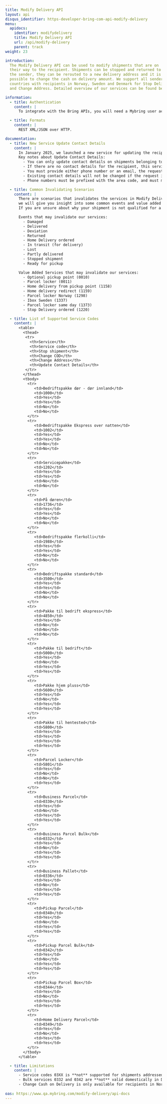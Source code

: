 ```yaml
---
title: Modify Delivery API
layout: api
disqus_identifier: https-developer-bring-com-api-modify-delivery
menu:
  apidocs:
    identifier: modifydelivery
    title: Modify Delivery API
    url: /api/modify-delivery
    parent: track
weight: 23

introduction:
  The Modify Delivery API can be used to modify shipments that are on
  their way to the recipient. Shipments can be stopped and returned to
  the sender, they can be rerouted to a new delivery address and it is
  possible to change the cash on delivery amount. We support all sender 
  countries with recipients in Norway, Sweden and Denmark for Stop Delivery 
  and Change Address. Detailed overview of our services can be found below.

information:
  - title: Authentication
    content: |
      To integrate with the Bring APIs, you will need a Mybring user account with an API key. Information about prerequisites and authentication headers can be found on the general API [Getting Started page](/api/).

  - title: Formats
    content: |
      REST XML/JSON over HTTP.

documentation:
  - title: New Service Update Contact Details
    content: |
      In January 2025, we launched a new service for updating the recipient's phone number and email. This service is free to use and can be used more than once per shipment.
      Key notes about Update Contact Details:
        - You can only update contact details on shipments belonging to your customer number.
        - If there are no contact details for the recipient, this service can be used to add them.
        - You must provide either phone number or an email, the request cannot be empty.
        - Existing contact details will not be changed if the request is empty for that field. For example, when sending a query for updating the email, only the email field will be updated, and the existing phone number will remain unchanged.
        - Phone numbers must be prefixed with the area code, and must match the recipient's country. For example, a shipment going to Norway can only be updated with +47 phone numbers.

  - title: Common Invalidating Scenarios
    content: |
      There are scenarios that invalidates the services in Modify Delivery. While we cannot list every specific scenario,
      we will give you insight into some common events and value added services that cause one or more of our services to be unavailable.
      If you are unsure about why your shipment is not qualified for a service, we have an Available Modification endpoint that provides the failure reasons for your shipment.

      Events that may invalidate our services:
        - Damaged
        - Delivered
        - Deviation
        - Returned
        - Home Delivery ordered
        - In transit (for delivery)
        - Lost
        - Partly delivered
        - Stopped shipment
        - Ready for pickup

      Value Added Services that may invalidate our services:
        - Optional pickup point (0010)
        - Parcel locker (0011)
        - Home delivery from pickup point (1158)
        - Home delivery redirect (1159)
        - Parcel locker Norway (1298)
        - Ibox Sweden (1337)
        - Parcel locker same day (1373)
        - Stop Delivery ordered (1220)

  - title: List of Supported Service Codes
    content: |
      <table>
        <thead>
         <tr>
           <th>Service</th>
           <th>Service code</th>
           <th>Stop shipment</th>
           <th>Change COD</th>
           <th>Change Address</th>
           <th>Update Contact Details</th>
         </tr>
        </thead>
        <tbody>
          <tr>
             <td>Bedriftspakke dør - dør innland</td>
             <td>1000</td>
             <td>Yes</td>
             <td>Yes</td>
             <td>No</td>
             <td>No</td>
          </tr>
          <tr>
             <td>Bedriftspakke Ekspress over natten</td>
             <td>1002</td>
             <td>Yes</td>
             <td>Yes</td>
             <td>No</td>
             <td>No</td>
          </tr>
          <tr>
             <td>Servicepakke</td>
             <td>1202</td>
             <td>Yes</td>
             <td>Yes</td>
             <td>No</td>
             <td>No</td>
          </tr>
          <tr>
             <td>På døren</td>
             <td>1736</td>
             <td>Yes</td>
             <td>Yes</td>
             <td>No</td>
             <td>No</td>
          </tr>
          <tr>
             <td>Bedriftspakke flerkolli</td>
             <td>1988</td>
             <td>Yes</td>
             <td>Yes</td>
             <td>No</td>
             <td>No</td>
          </tr>
          <tr>
             <td>Bedriftspakke standard</td>
             <td>3500</td>
             <td>Yes</td>
             <td>Yes</td>
             <td>No</td>
             <td>No</td>
          </tr>
          <tr>
             <td>Pakke til bedrift ekspress</td>
             <td>4850</td>
             <td>Yes</td>
             <td>No</td>
             <td>No</td>
             <td>No</td>
          </tr>
          <tr>
             <td>Pakke til bedrift</td>
             <td>5000</td>
             <td>Yes</td>
             <td>No</td>
             <td>Yes</td>
             <td>Yes</td>
          </tr>
          <tr>
             <td>Pakke hjem pluss</td>
             <td>5600</td>
             <td>Yes</td>
             <td>No</td>
             <td>Yes</td>
             <td>Yes</td>
          </tr>
          <tr>
             <td>Pakke til hentested</td>
             <td>5800</td>
             <td>Yes</td>
             <td>Yes</td>
             <td>Yes</td>
             <td>Yes</td>
          </tr>
          <tr>
             <td>Parcel Locker</td>
             <td>5801</td>
             <td>Yes</td>
             <td>No</td>
             <td>No</td>
             <td>Yes</td>
          </tr>
          <tr>
             <td>Business Parcel</td>
             <td>0330</td>
             <td>Yes</td>
             <td>No</td>
             <td>Yes</td>
             <td>Yes</td>
          </tr>
          <tr>
             <td>Business Parcel Bulk</td>
             <td>0332</td>
             <td>Yes</td>
             <td>No</td>
             <td>Yes</td>
             <td>Yes</td>
          </tr>
          <tr>
             <td>Business Pallet</td>
             <td>0336</td>
             <td>Yes</td>
             <td>No</td>
             <td>Yes</td>
             <td>Yes</td>
          </tr>
          <tr>
             <td>Pickup Parcel</td>
             <td>0340</td>
             <td>Yes</td>
             <td>No</td>
             <td>Yes</td>
             <td>Yes</td>
          </tr>
          <tr>
             <td>Pickup Parcel Bulk</td>
             <td>0342</td>
             <td>Yes</td>
             <td>No</td>
             <td>Yes</td>
             <td>Yes</td>
          </tr>
          <tr>
             <td>Pickup Parcel Box</td>
             <td>0344</td>
             <td>Yes</td>
             <td>No</td>
             <td>Yes</td>
             <td>Yes</td>
          </tr>
          <tr>
             <td>Home Delivery Parcel</td>
             <td>0349</td>
             <td>Yes</td>
             <td>No</td>
             <td>Yes</td>
             <td>Yes</td>
          </tr>
        </tbody>
      </table>

  - title: Limitations
    content: |
      - Service codes 03XX is **not** supported for shipments addressed within Norway (domestic Norway shipments).
      - Bulk services 0332 and 0342 are **not** valid domestically in Denmark.
      - Change Cash on Delivery is only available for recipients in Norway.
      
oas: https://www.qa.mybring.com/modify-delivery/api-docs
---
```

